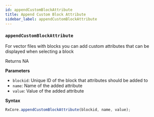 ```yaml
---
id: appendCustomBlockAttribute
title: Append Custom Block Attribute
sidebar_label: appendCustomBlockAttribute
---
```


### `appendCustomBlockAttribute`

For vector files with blocks you can add custom attributes that can be displayed when selecting a block

Returns NA

**Parameters**

-   `blockid`: Unique ID of the block that attributes should be added to
-   `name`: Name of the added attribute
-   `value`: Value of the added attribute

**Syntax**

```javascript
RxCore.appendCustomBlockAttribute(blockid, name, value);
```
